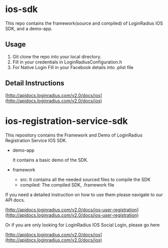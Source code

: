 # ios-sdk

This repo contains the framework(source and compiled) of LoginRadius IOS SDK, and a demo-app.

## Usage
	
1. Git clone the repo into your local directory.
2. Fill in your credentials in LoginRadiusConfiguration.h
3. For Native Login Fill in your Facebook details into .plist file

## Detail Instructions

[http://apidocs.loginradius.com/v2.0/docs/ios](http://apidocs.loginradius.com/v2.0/docs/ios)

# ios-registration-service-sdk

This repository contains the Framework and Demo of LoginRadius Registration Service IOS SDK. 

+ demo-app

	It contains a basic demo of the SDK.
	
+ framework

	- src: It contains all the needed sourced files to compile the SDK
	- compiled: The compiled SDK, .framework file

If you need a detailed instruction on how to use them please navigate to our API docs.

[http://apidocs.loginradius.com/v2.0/docs/ios-user-registration](http://apidocs.loginradius.com/v2.0/docs/ios-user-registration)

Or if you are only looking for LoginRadius IOS Social Login, please go here

[http://apidocs.loginradius.com/v2.0/docs/ios](http://apidocs.loginradius.com/v2.0/docs/ios)